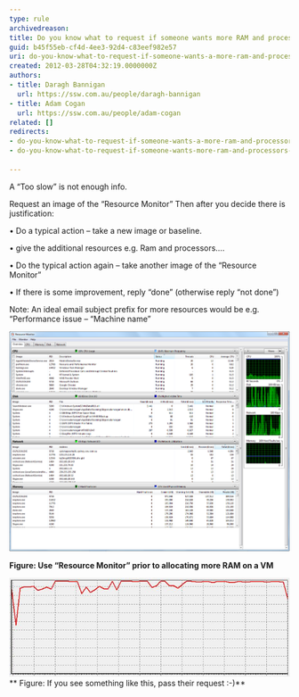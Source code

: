 ```yaml
---
type: rule
archivedreason: 
title: Do you know what to request if someone wants more RAM and processors on a VM or a PC?
guid: b45f55eb-cf4d-4ee3-92d4-c83eef982e57
uri: do-you-know-what-to-request-if-someone-wants-a-more-ram-and-processors-on-a-vm-or-a-pc
created: 2012-03-28T04:32:19.0000000Z
authors:
- title: Daragh Bannigan
  url: https://ssw.com.au/people/daragh-bannigan
- title: Adam Cogan
  url: https://ssw.com.au/people/adam-cogan
related: []
redirects:
- do-you-know-what-to-request-if-someone-wants-a-more-ram-and-processors-on-a-vm-or-a-pc
- do-you-know-what-to-request-if-someone-wants-more-ram-and-processors-on-a-vm-or-a-pc

---
```


A “Too
slow” is not enough info.

<!--endintro-->
Request
an image of the “Resource Monitor”
Then
after you decide there is justification:

•           Do a typical action – take a new
image or baseline.

•           give the additional resources e.g. Ram
and processors….

•           Do the typical action again – take
another image of the “Resource Monitor”

•           If there is some improvement, reply
“done” (otherwise reply “not done”)



Note:
An ideal email subject prefix for more resources would be e.g. “Performance issue
– “Machine name”



**![](resource_monitor.png)**

**Figure: Use “Resource Monitor”
prior to allocating**  **more RAM on a VM**

![](highUtilisation.png)
**            Figure: If you see something like
this, pass their request :-)**
